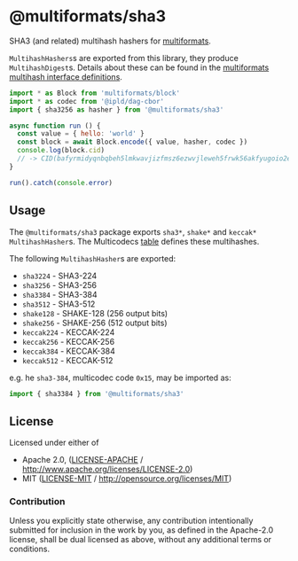 # @multiformats/sha3

SHA3 (and related) multihash hashers for [multiformats](https://github.com/multiformats/js-multiformats).

`MultihashHashers`s are exported from this library, they produce `MultihashDigest`s. Details about these can be found in the [multiformats multihash interface definitions](https://github.com/multiformats/js-multiformats/blob/master/src/hashes/interface.ts).

```js
import * as Block from 'multiformats/block'
import * as codec from '@ipld/dag-cbor'
import { sha3256 as hasher } from '@multiformats/sha3'

async function run () {
  const value = { hello: 'world' }
  const block = await Block.encode({ value, hasher, codec })
  console.log(block.cid)
  // -> CID(bafyrmidyqnbqbeh5lmkwavjizfmsz6ezwvjleweh5frwk56akfyugoio2e)
}

run().catch(console.error)
```

## Usage

The `@multiformats/sha3` package exports `sha3*`, `shake*` and `keccak*` `MultihashHasher`s. The Multicodecs [table](https://github.com/multiformats/multicodec/blob/master/table.csv) defines these multihashes.

The following `MultihashHasher`s are exported:

* `sha3224` - SHA3-224
* `sha3256` - SHA3-256
* `sha3384` - SHA3-384
* `sha3512` - SHA3-512
* `shake128` - SHAKE-128 (256 output bits)
* `shake256` - SHAKE-256 (512 output bits)
* `keccak224` - KECCAK-224
* `keccak256` - KECCAK-256
* `keccak384` - KECCAK-384
* `keccak512` - KECCAK-512


e.g. he `sha3-384`, multicodec code `0x15`, may be imported as:

```js
import { sha3384 } from '@multiformats/sha3'
```

## License

Licensed under either of

 * Apache 2.0, ([LICENSE-APACHE](LICENSE-APACHE) / http://www.apache.org/licenses/LICENSE-2.0)
 * MIT ([LICENSE-MIT](LICENSE-MIT) / http://opensource.org/licenses/MIT)

### Contribution

Unless you explicitly state otherwise, any contribution intentionally submitted for inclusion in the work by you, as defined in the Apache-2.0 license, shall be dual licensed as above, without any additional terms or conditions.
